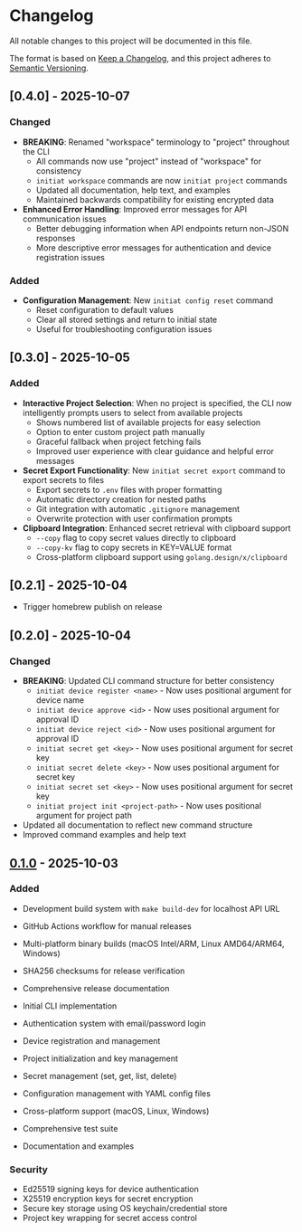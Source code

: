 # Changelog

All notable changes to this project will be documented in this file.

The format is based on [Keep a Changelog](https://keepachangelog.com/en/1.0.0/),
and this project adheres to [Semantic Versioning](https://semver.org/spec/v2.0.0.html).

## [0.4.0] - 2025-10-07

### Changed
- **BREAKING**: Renamed "workspace" terminology to "project" throughout the CLI
  - All commands now use "project" instead of "workspace" for consistency
  - `initiat workspace` commands are now `initiat project` commands
  - Updated all documentation, help text, and examples
  - Maintained backwards compatibility for existing encrypted data
- **Enhanced Error Handling**: Improved error messages for API communication issues
  - Better debugging information when API endpoints return non-JSON responses
  - More descriptive error messages for authentication and device registration issues

### Added
- **Configuration Management**: New `initiat config reset` command
  - Reset configuration to default values
  - Clear all stored settings and return to initial state
  - Useful for troubleshooting configuration issues

## [0.3.0] - 2025-10-05

### Added
- **Interactive Project Selection**: When no project is specified, the CLI now intelligently prompts users to select from available projects
  - Shows numbered list of available projects for easy selection
  - Option to enter custom project path manually
  - Graceful fallback when project fetching fails
  - Improved user experience with clear guidance and helpful error messages
- **Secret Export Functionality**: New `initiat secret export` command to export secrets to files
  - Export secrets to `.env` files with proper formatting
  - Automatic directory creation for nested paths
  - Git integration with automatic `.gitignore` management
  - Overwrite protection with user confirmation prompts
- **Clipboard Integration**: Enhanced secret retrieval with clipboard support
  - `--copy` flag to copy secret values directly to clipboard
  - `--copy-kv` flag to copy secrets in KEY=VALUE format
  - Cross-platform clipboard support using `golang.design/x/clipboard`

## [0.2.1] - 2025-10-04
- Trigger homebrew publish on release

## [0.2.0] - 2025-10-04

### Changed
- **BREAKING**: Updated CLI command structure for better consistency
  - `initiat device register <name>` - Now uses positional argument for device name
  - `initiat device approve <id>` - Now uses positional argument for approval ID
  - `initiat device reject <id>` - Now uses positional argument for approval ID
  - `initiat secret get <key>` - Now uses positional argument for secret key
  - `initiat secret delete <key>` - Now uses positional argument for secret key
  - `initiat secret set <key>` - Now uses positional argument for secret key
  - `initiat project init <project-path>` - Now uses positional argument for project path
- Updated all documentation to reflect new command structure
- Improved command examples and help text

## [0.1.0] - 2025-10-03

### Added
- Development build system with `make build-dev` for localhost API URL
- GitHub Actions workflow for manual releases
- Multi-platform binary builds (macOS Intel/ARM, Linux AMD64/ARM64, Windows)
- SHA256 checksums for release verification
- Comprehensive release documentation

- Initial CLI implementation
- Authentication system with email/password login
- Device registration and management
- Project initialization and key management
- Secret management (set, get, list, delete)
- Configuration management with YAML config files
- Cross-platform support (macOS, Linux, Windows)
- Comprehensive test suite
- Documentation and examples

### Security
- Ed25519 signing keys for device authentication
- X25519 encryption keys for secret encryption
- Secure key storage using OS keychain/credential store
- Project key wrapping for secret access control

[Unreleased]: https://github.com/InitiatDev/initiat-cli/compare/v0.1.0...HEAD
[0.1.0]: https://github.com/InitiatDev/initiat-cli/releases/tag/v0.1.0
